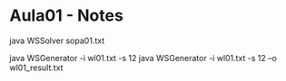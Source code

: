# Aula01 - Notes

java WSSolver sopa01.txt

java WSGenerator -i wl01.txt -s 12
java WSGenerator -i wl01.txt -s 12 –o wl01_result.txt
